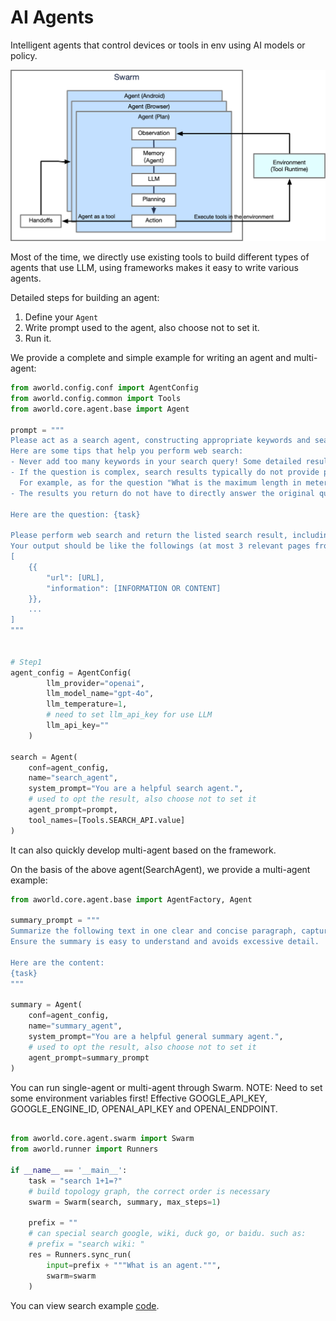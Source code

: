 # AI Agents

Intelligent agents that control devices or tools in env using AI models or policy.

![Agent Architecture](../../readme_assets/framework_agent.png)

Most of the time, we directly use existing tools to build different types of agents that use LLM, 
using frameworks makes it easy to write various agents.

Detailed steps for building an agent:
1. Define your `Agent`
2. Write prompt used to the agent, also choose not to set it.
3. Run it.
    
We provide a complete and simple example for writing an agent and multi-agent:

```python
from aworld.config.conf import AgentConfig
from aworld.config.common import Tools
from aworld.core.agent.base import Agent

prompt = """
Please act as a search agent, constructing appropriate keywords and searach terms, using search toolkit to collect relevant information, including urls, webpage snapshots, etc.
Here are some tips that help you perform web search:
- Never add too many keywords in your search query! Some detailed results need to perform browser interaction to get, not using search toolkit.
- If the question is complex, search results typically do not provide precise answers. It is not likely to find the answer directly using search toolkit only, the search query should be concise and focuses on finding official sources rather than direct answers.
  For example, as for the question "What is the maximum length in meters of #9 in the first National Geographic short on YouTube that was ever released according to the Monterey Bay Aquarium website?", your first search term must be coarse-grained like "National Geographic YouTube" to find the youtube website first, and then try other fine-grained search terms step-by-step to find more urls.
- The results you return do not have to directly answer the original question, you only need to collect relevant information.

Here are the question: {task}

Please perform web search and return the listed search result, including urls and necessary webpage snapshots, introductions, etc.
Your output should be like the followings (at most 3 relevant pages from coa):
[
    {{
        "url": [URL],
        "information": [INFORMATION OR CONTENT]
    }},
    ...
]
"""


# Step1
agent_config = AgentConfig(
        llm_provider="openai",
        llm_model_name="gpt-4o",
        llm_temperature=1,
        # need to set llm_api_key for use LLM
        llm_api_key=""
    )

search = Agent(
    conf=agent_config,
    name="search_agent",
    system_prompt="You are a helpful search agent.",
    # used to opt the result, also choose not to set it
    agent_prompt=prompt,
    tool_names=[Tools.SEARCH_API.value]
)

```

It can also quickly develop multi-agent based on the framework.

On the basis of the above agent(SearchAgent), we provide a multi-agent example:

```python
from aworld.core.agent.base import AgentFactory, Agent

summary_prompt = """
Summarize the following text in one clear and concise paragraph, capturing the key ideas without missing critical points. 
Ensure the summary is easy to understand and avoids excessive detail.

Here are the content: 
{task}
"""

summary = Agent(
    conf=agent_config,
    name="summary_agent",
    system_prompt="You are a helpful general summary agent.",
    # used to opt the result, also choose not to set it
    agent_prompt=summary_prompt
)
```

You can run single-agent or multi-agent through Swarm.
NOTE: Need to set some environment variables first! Effective GOOGLE_API_KEY, GOOGLE_ENGINE_ID, OPENAI_API_KEY and OPENAI_ENDPOINT.

```python

from aworld.core.agent.swarm import Swarm
from aworld.runner import Runners

if __name__ == '__main__':
    task = "search 1+1=?"
    # build topology graph, the correct order is necessary
    swarm = Swarm(search, summary, max_steps=1)

    prefix = ""
    # can special search google, wiki, duck go, or baidu. such as:
    # prefix = "search wiki: "
    res = Runners.sync_run(
        input=prefix + """What is an agent.""",
        swarm=swarm
    )
```
You can view search example [code](../../examples/search).
